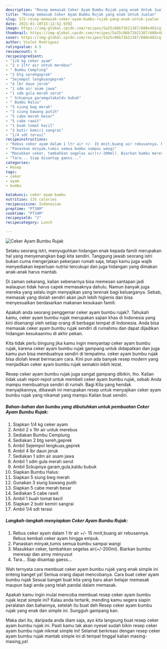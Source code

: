 ```yaml
---
description: "Resep memasak Ceker Ayam Bumbu Rujak yang enak Untuk Jualan"
title: "Resep memasak Ceker Ayam Bumbu Rujak yang enak Untuk Jualan"
slug: 572-resep-memasak-ceker-ayam-bumbu-rujak-yang-enak-untuk-jualan
date: 2021-01-10T15:12:52.939Z
image: https://img-global.cpcdn.com/recipes/5a25c86b71b21387/680x482cq70/ceker-ayam-bumbu-rujak-foto-resep-utama.jpg
thumbnail: https://img-global.cpcdn.com/recipes/5a25c86b71b21387/680x482cq70/ceker-ayam-bumbu-rujak-foto-resep-utama.jpg
cover: https://img-global.cpcdn.com/recipes/5a25c86b71b21387/680x482cq70/ceker-ayam-bumbu-rujak-foto-resep-utama.jpg
author: Violet Rodriguez
ratingvalue: 4.5
reviewcount: 6
recipeingredient:
- "1/4 kg ceker ayam"
- "2 x 1ltr air untuk merebus"
- " Bumbu Cemplung"
- "2 btg serehgeprek"
- "Sejempol lengkuasgeprek"
- "4 lbr daun jeruk"
- "1 sdm air asam jawa"
- "1 sdm gula merah serut"
- " Sckupnya garamgulakaldu bubuk"
- " Bumbu Halus"
- "5 siung bwg merah"
- "3 siung bawang putih"
- "5 cabe merah besar"
- "5 cabe rawit"
- "1 buah tomat kecil"
- "2 butir kemiri sangrai"
- "1/4 sdt terasi"
recipeinstructions:
- "Rebus ceker ayam dalam 1 ltr air +/- 15 mnit,buang air rebusannya. Rebus kembali ceker ayam hingga empuk."
- "Panaskan minyak,tumis semua bumbu sampai wangi"
- "Masukkan ceker, tambahkan segelas air(+/-200ml). Biarkan bumbu meresap dan airny menyusut"
- "Tara... Siap disantap gaess..."
categories:
- Resep
tags:
- ceker
- ayam
- bumbu

katakunci: ceker ayam bumbu 
nutrition: 135 calories
recipecuisine: Indonesian
preptime: "PT38M"
cooktime: "PT34M"
recipeyield: "2"
recipecategory: Lunch

---
```



![Ceker Ayam Bumbu Rujak](https://img-global.cpcdn.com/recipes/5a25c86b71b21387/680x482cq70/ceker-ayam-bumbu-rujak-foto-resep-utama.jpg)

Selaku seorang istri, menyuguhkan hidangan enak kepada famili merupakan hal yang menyenangkan bagi kita sendiri. Tanggung jawab seorang istri bukan cuma mengerjakan pekerjaan rumah saja, tetapi kamu juga wajib menyediakan keperluan nutrisi tercukupi dan juga hidangan yang dimakan anak-anak harus mantab.

Di zaman  sekarang, kalian sebenarnya bisa memesan santapan jadi walaupun tidak harus capek memasaknya dahulu. Namun banyak juga mereka yang selalu ingin menyajikan yang terenak bagi keluarganya. Sebab, memasak yang diolah sendiri akan jauh lebih higienis dan bisa menyesuaikan berdasarkan makanan kesukaan famili. 



Apakah anda seorang penggemar ceker ayam bumbu rujak?. Tahukah kamu, ceker ayam bumbu rujak merupakan sajian khas di Indonesia yang kini disenangi oleh setiap orang di berbagai tempat di Indonesia. Anda bisa memasak ceker ayam bumbu rujak sendiri di rumahmu dan dapat dijadikan hidangan kesukaanmu di akhir pekan.

Kita tidak perlu bingung jika kamu ingin menyantap ceker ayam bumbu rujak, karena ceker ayam bumbu rujak gampang untuk didapatkan dan juga kamu pun bisa membuatnya sendiri di tempatmu. ceker ayam bumbu rujak bisa diolah lewat bermacam cara. Kini pun ada banyak resep modern yang menjadikan ceker ayam bumbu rujak semakin lebih lezat.

Resep ceker ayam bumbu rujak juga sangat gampang dibikin, lho. Kalian tidak usah repot-repot untuk membeli ceker ayam bumbu rujak, sebab Anda mampu membuatnya sendiri di rumah. Bagi Kita yang hendak menyajikannya, dibawah ini merupakan resep untuk menyajikan ceker ayam bumbu rujak yang nikamat yang mampu Kalian buat sendiri.

<!--inarticleads1-->

##### Bahan-bahan dan bumbu yang dibutuhkan untuk pembuatan Ceker Ayam Bumbu Rujak:

1. Siapkan 1/4 kg ceker ayam
1. Ambil 2 x 1ltr air untuk merebus
1. Sediakan  Bumbu Cemplung
1. Sediakan 2 btg sereh,geprek
1. Ambil Sejempol lengkuas,geprek
1. Ambil 4 lbr daun jeruk
1. Sediakan 1 sdm air asam jawa
1. Ambil 1 sdm gula merah serut
1. Ambil  Sckupnya garam,gula,kaldu bubuk
1. Siapkan  Bumbu Halus:
1. Siapkan 5 siung bwg merah
1. Gunakan 3 siung bawang putih
1. Siapkan 5 cabe merah besar
1. Sediakan 5 cabe rawit
1. Ambil 1 buah tomat kecil
1. Siapkan 2 butir kemiri sangrai
1. Ambil 1/4 sdt terasi




<!--inarticleads2-->

##### Langkah-langkah menyiapkan Ceker Ayam Bumbu Rujak:

1. Rebus ceker ayam dalam 1 ltr air +/- 15 mnit,buang air rebusannya. Rebus kembali ceker ayam hingga empuk.
1. Panaskan minyak,tumis semua bumbu sampai wangi
1. Masukkan ceker, tambahkan segelas air(+/-200ml). Biarkan bumbu meresap dan airny menyusut
1. Tara... Siap disantap gaess...




Wah ternyata cara membuat ceker ayam bumbu rujak yang enak simple ini enteng banget ya! Semua orang dapat mencobanya. Cara buat ceker ayam bumbu rujak Sesuai banget buat kita yang baru akan belajar memasak maupun bagi anda yang telah pandai dalam memasak.

Apakah kamu ingin mulai mencoba membuat resep ceker ayam bumbu rujak lezat simple ini? Kalau anda tertarik, mending kamu segera siapin peralatan dan bahannya, setelah itu buat deh Resep ceker ayam bumbu rujak yang enak dan simple ini. Sungguh gampang kan. 

Maka dari itu, daripada anda diam saja, ayo kita langsung buat resep ceker ayam bumbu rujak ini. Pasti kamu tak akan nyesel sudah bikin resep ceker ayam bumbu rujak nikmat simple ini! Selamat berkreasi dengan resep ceker ayam bumbu rujak mantab simple ini di tempat tinggal kalian masing-masing,ya!.

